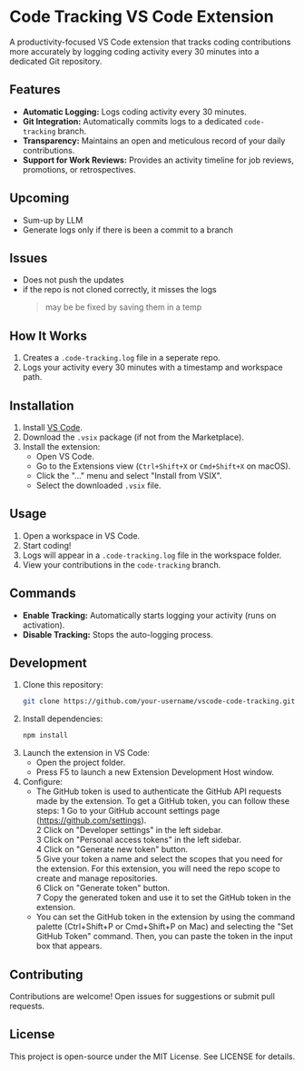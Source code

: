 # Code Tracking VS Code Extension

A productivity-focused VS Code extension that tracks coding contributions more accurately by logging coding activity every 30 minutes into a dedicated Git repository.

## Features

- **Automatic Logging:** Logs coding activity every 30 minutes.
- **Git Integration:** Automatically commits logs to a dedicated `code-tracking` branch.
- **Transparency:** Maintains an open and meticulous record of your daily contributions.
- **Support for Work Reviews:** Provides an activity timeline for job reviews, promotions, or retrospectives.

## Upcoming
- Sum-up by LLM
- Generate logs only if there is been a commit to a branch

## Issues 
- Does not push the updates
- if the repo is not cloned correctly, it misses the logs
    > may be be fixed by saving them in a temp    

## How It Works

1. Creates a `.code-tracking.log` file in a seperate repo.
2. Logs your activity every 30 minutes with a timestamp and workspace path.

## Installation

1. Install [VS Code](https://code.visualstudio.com/).
2. Download the `.vsix` package (if not from the Marketplace).
3. Install the extension:
   - Open VS Code.
   - Go to the Extensions view (`Ctrl+Shift+X` or `Cmd+Shift+X` on macOS).
   - Click the "..." menu and select "Install from VSIX".
   - Select the downloaded `.vsix` file.

## Usage

1. Open a workspace in VS Code.
2. Start coding!
3. Logs will appear in a `.code-tracking.log` file in the workspace folder.
4. View your contributions in the `code-tracking` branch.

## Commands

- **Enable Tracking:** Automatically starts logging your activity (runs on activation).
- **Disable Tracking:** Stops the auto-logging process.

## Development

1. Clone this repository:
   ```bash
   git clone https://github.com/your-username/vscode-code-tracking.git
   ```
2. Install dependencies:
   ```bash
   npm install
   ```
3. Launch the extension in VS Code:
   - Open the project folder.
   - Press F5 to launch a new Extension Development Host window.
4. Configure:
   - The GitHub token is used to authenticate the GitHub API requests made by the extension. To get a GitHub token, you can follow these steps:
        1 Go to your GitHub account settings page (https://github.com/settings).  
        2 Click on "Developer settings" in the left sidebar.  
        3 Click on "Personal access tokens" in the left sidebar.  
        4 Click on "Generate new token" button.  
        5 Give your token a name and select the scopes that you need for the extension. For this extension, you will need the repo scope to create and manage repositories.  
        6 Click on "Generate token" button.  
        7 Copy the generated token and use it to set the GitHub token in the extension.
    - You can set the GitHub token in the extension by using the command palette (Ctrl+Shift+P or Cmd+Shift+P on Mac) and selecting the "Set GitHub Token" command. Then, you can paste the token in the input box that appears.

## Contributing

Contributions are welcome! Open issues for suggestions or submit pull requests.

## License

This project is open-source under the MIT License. See LICENSE for details.
